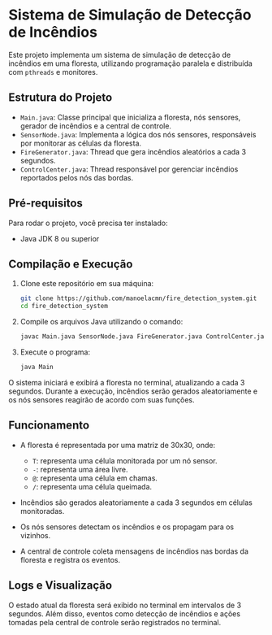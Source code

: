 # Sistema de Simulação de Detecção de Incêndios

Este projeto implementa um sistema de simulação de detecção de incêndios em uma floresta, utilizando programação paralela e distribuída com `pthreads` e monitores.

## Estrutura do Projeto

- `Main.java`: Classe principal que inicializa a floresta, nós sensores, gerador de incêndios e a central de controle.
- `SensorNode.java`: Implementa a lógica dos nós sensores, responsáveis por monitorar as células da floresta.
- `FireGenerator.java`: Thread que gera incêndios aleatórios a cada 3 segundos.
- `ControlCenter.java`: Thread responsável por gerenciar incêndios reportados pelos nós das bordas.

## Pré-requisitos

Para rodar o projeto, você precisa ter instalado:

- Java JDK 8 ou superior

## Compilação e Execução

1. Clone este repositório em sua máquina:
    ```bash
    git clone https://github.com/manoelacmn/fire_detection_system.git
    cd fire_detection_system
    ```

2. Compile os arquivos Java utilizando o comando:
    ```bash
    javac Main.java SensorNode.java FireGenerator.java ControlCenter.java
    ```

3. Execute o programa:
    ```bash
    java Main
    ```

O sistema iniciará e exibirá a floresta no terminal, atualizando a cada 3 segundos. Durante a execução, incêndios serão gerados aleatoriamente e os nós sensores reagirão de acordo com suas funções.

## Funcionamento

- A floresta é representada por uma matriz de 30x30, onde:
    - `T`: representa uma célula monitorada por um nó sensor.
    - `-`: representa uma área livre.
    - `@`: representa uma célula em chamas.
    - `/`: representa uma célula queimada.

- Incêndios são gerados aleatoriamente a cada 3 segundos em células monitoradas.
- Os nós sensores detectam os incêndios e os propagam para os vizinhos.
- A central de controle coleta mensagens de incêndios nas bordas da floresta e registra os eventos.

## Logs e Visualização

O estado atual da floresta será exibido no terminal em intervalos de 3 segundos. Além disso, eventos como detecção de incêndios e ações tomadas pela central de controle serão registrados no terminal.

